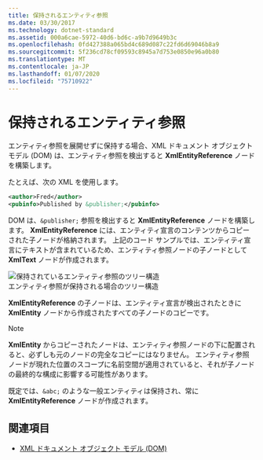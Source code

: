 ```yaml
---
title: 保持されるエンティティ参照
ms.date: 03/30/2017
ms.technology: dotnet-standard
ms.assetid: 000a6cae-5972-40d6-bd6c-a9b7d9649b3c
ms.openlocfilehash: 0fd427388a065bd4c689d087c22fd6d69046b8a9
ms.sourcegitcommit: 5f236cd78cf09593c8945a7d753e0850e96a0b80
ms.translationtype: MT
ms.contentlocale: ja-JP
ms.lasthandoff: 01/07/2020
ms.locfileid: "75710922"
---
```

# <a name="entity-references-are-preserved"></a>保持されるエンティティ参照
エンティティ参照を展開せずに保持する場合、XML ドキュメント オブジェクト モデル (DOM) は、エンティティ参照を検出すると **XmlEntityReference** ノードを構築します。  
  
 たとえば、次の XML を使用します。  
  
```xml  
<author>Fred</author>  
<pubinfo>Published by &publisher;</pubinfo>  
```  
  
 DOM は、`&publisher;` 参照を検出すると **XmlEntityReference** ノードを構築します。 **XmlEntityReference** には、エンティティ宣言のコンテンツからコピーされた子ノードが格納されます。 上記のコード サンプルでは、エンティティ宣言にテキストが含まれているため、エンティティ参照ノードの子ノードとして **XmlText** ノードが作成されます。  
  
 ![保持されているエンティティ参照のツリー構造](../../../../docs/standard/data/xml/media/xmlentityref-notexpanded-nodes.gif "xmlentityref_notexpanded_nodes")  
エンティティ参照が保持される場合のツリー構造  
  
 **XmlEntityReference** の子ノードは、エンティティ宣言が検出されたときに **XmlEntity** ノードから作成されたすべての子ノードのコピーです。  
  
> [!NOTE]
> **XmlEntity** からコピーされたノードは、エンティティ参照ノードの下に配置されると、必ずしも元のノードの完全なコピーにはなりません。 エンティティ参照ノードが現れた位置のスコープに名前空間が適用されていると、それが子ノードの最終的な構成に影響する可能性があります。  
  
 既定では、`&abc;` のような一般エンティティは保持され、常に **XmlEntityReference** ノードが作成されます。  
  
## <a name="see-also"></a>関連項目

- [XML ドキュメント オブジェクト モデル (DOM)](../../../../docs/standard/data/xml/xml-document-object-model-dom.md)
